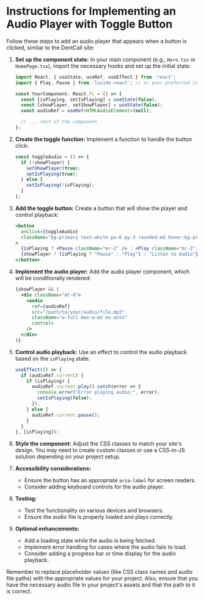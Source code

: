 # Instructions for Implementing an Audio Player with Toggle Button

Follow these steps to add an audio player that appears when a button is clicked, similar to the DentCall site:

1. **Set up the component state:**
   In your main component (e.g., `Hero.tsx` or `HomePage.tsx`), import the necessary hooks and set up the initial state:

   ```typescript
   import React, { useState, useRef, useEffect } from 'react';
   import { Play, Pause } from 'lucide-react'; // or your preferred icon library

   const YourComponent: React.FC = () => {
     const [isPlaying, setIsPlaying] = useState(false);
     const [showPlayer, setShowPlayer] = useState(false);
     const audioRef = useRef<HTMLAudioElement>(null);

     // ... rest of the component
   };
   ```

2. **Create the toggle function:**
   Implement a function to handle the button click:

   ```typescript
   const toggleAudio = () => {
     if (!showPlayer) {
       setShowPlayer(true);
       setIsPlaying(true);
     } else {
       setIsPlaying(!isPlaying);
     }
   };
   ```

3. **Add the toggle button:**
   Create a button that will show the player and control playback:

   ```jsx
   <button
     onClick={toggleAudio}
     className="bg-primary text-white px-6 py-3 rounded-md hover:bg-primary-dark inline-flex items-center justify-center text-lg font-semibold transition-all duration-300"
   >
     {isPlaying ? <Pause className="mr-2" /> : <Play className="mr-2" />}
     {showPlayer ? (isPlaying ? "Pause" : "Play") : "Listen to Audio"}
   </button>
   ```

4. **Implement the audio player:**
   Add the audio player component, which will be conditionally rendered:

   ```jsx
   {showPlayer && (
     <div className="mt-8">
       <audio
         ref={audioRef}
         src="/path/to/your/audio/file.mp3"
         className="w-full max-w-md mx-auto"
         controls
       />
     </div>
   )}
   ```

5. **Control audio playback:**
   Use an effect to control the audio playback based on the `isPlaying` state:

   ```typescript
   useEffect(() => {
     if (audioRef.current) {
       if (isPlaying) {
         audioRef.current.play().catch(error => {
           console.error("Error playing audio:", error);
           setIsPlaying(false);
         });
       } else {
         audioRef.current.pause();
       }
     }
   }, [isPlaying]);
   ```

6. **Style the component:**
   Adjust the CSS classes to match your site's design. You may need to create custom classes or use a CSS-in-JS solution depending on your project setup.

7. **Accessibility considerations:**
   - Ensure the button has an appropriate `aria-label` for screen readers.
   - Consider adding keyboard controls for the audio player.

8. **Testing:**
   - Test the functionality on various devices and browsers.
   - Ensure the audio file is properly loaded and plays correctly.

9. **Optional enhancements:**
   - Add a loading state while the audio is being fetched.
   - Implement error handling for cases where the audio fails to load.
   - Consider adding a progress bar or time display for the audio playback.

Remember to replace placeholder values (like CSS class names and audio file paths) with the appropriate values for your project. Also, ensure that you have the necessary audio file in your project's assets and that the path to it is correct.